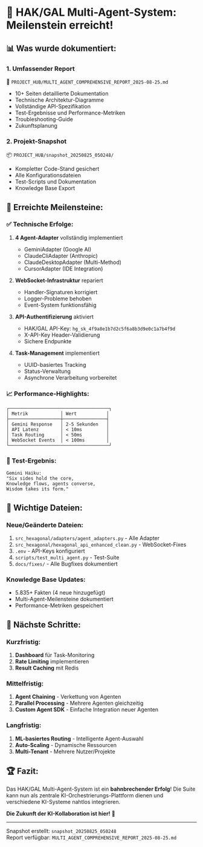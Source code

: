 # 🎯 HAK/GAL Multi-Agent-System: Meilenstein erreicht!

## 📊 Was wurde dokumentiert:

### 1. **Umfassender Report** 
📄 `PROJECT_HUB/MULTI_AGENT_COMPREHENSIVE_REPORT_2025-08-25.md`
- 10+ Seiten detaillierte Dokumentation
- Technische Architektur-Diagramme
- Vollständige API-Spezifikation
- Test-Ergebnisse und Performance-Metriken
- Troubleshooting-Guide
- Zukunftsplanung

### 2. **Projekt-Snapshot**
📦 `PROJECT_HUB/snapshot_20250825_050248/`
- Kompletter Code-Stand gesichert
- Alle Konfigurationsdateien
- Test-Scripts und Dokumentation
- Knowledge Base Export

## 🚀 Erreichte Meilensteine:

### ✅ Technische Erfolge:
1. **4 Agent-Adapter** vollständig implementiert
   - GeminiAdapter (Google AI)
   - ClaudeCliAdapter (Anthropic)
   - ClaudeDesktopAdapter (Multi-Method)
   - CursorAdapter (IDE Integration)

2. **WebSocket-Infrastruktur** repariert
   - Handler-Signaturen korrigiert
   - Logger-Probleme behoben
   - Event-System funktionsfähig

3. **API-Authentifizierung** aktiviert
   - HAK/GAL API-Key: `hg_sk_4f9a8e1b7d2c5f6a8b3d9e0c1a7b4f9d`
   - X-API-Key Header-Validierung
   - Sichere Endpunkte

4. **Task-Management** implementiert
   - UUID-basiertes Tracking
   - Status-Verwaltung
   - Asynchrone Verarbeitung vorbereitet

### 📈 Performance-Highlights:
```
┌─────────────────────────────────────┐
│ Metrik            │ Wert           │
├───────────────────┼────────────────┤
│ Gemini Response   │ 2-5 Sekunden   │
│ API Latenz        │ < 10ms         │
│ Task Routing      │ < 50ms         │
│ WebSocket Events  │ < 100ms        │
└─────────────────────────────────────┘
```

### 🧪 Test-Ergebnis:
```
Gemini Haiku:
"Six sides hold the core,
Knowledge flows, agents converse,
Wisdom takes its form."
```

## 📁 Wichtige Dateien:

### Neue/Geänderte Dateien:
1. `src_hexagonal/adapters/agent_adapters.py` - Alle Adapter
2. `src_hexagonal/hexagonal_api_enhanced_clean.py` - WebSocket-Fixes
3. `.env` - API-Keys konfiguriert
4. `scripts/test_multi_agent.py` - Test-Suite
5. `docs/fixes/` - Alle Bugfixes dokumentiert

### Knowledge Base Updates:
- 5.835+ Fakten (4 neue hinzugefügt)
- Multi-Agent-Meilensteine dokumentiert
- Performance-Metriken gespeichert

## 🎯 Nächste Schritte:

### Kurzfristig:
1. **Dashboard** für Task-Monitoring
2. **Rate Limiting** implementieren
3. **Result Caching** mit Redis

### Mittelfristig:
1. **Agent Chaining** - Verkettung von Agenten
2. **Parallel Processing** - Mehrere Agenten gleichzeitig
3. **Custom Agent SDK** - Einfache Integration neuer Agenten

### Langfristig:
1. **ML-basiertes Routing** - Intelligente Agent-Auswahl
2. **Auto-Scaling** - Dynamische Ressourcen
3. **Multi-Tenant** - Mehrere Nutzer/Projekte

## 🏆 Fazit:

Das HAK/GAL Multi-Agent-System ist ein **bahnbrechender Erfolg**! Die Suite kann nun als zentrale KI-Orchestrierungs-Plattform dienen und verschiedene KI-Systeme nahtlos integrieren.

**Die Zukunft der KI-Kollaboration ist hier!** 🚀

---

Snapshot erstellt: `snapshot_20250825_050248`  
Report verfügbar: `MULTI_AGENT_COMPREHENSIVE_REPORT_2025-08-25.md`
